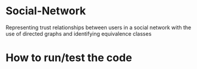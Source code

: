 # Social-Network
Representing trust relationships between users in a social network with the use of directed graphs and identifying equivalence classes

# How to run/test the code
